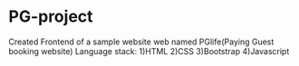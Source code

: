 # PG-project
Created Frontend of a sample website web named PGlife(Paying Guest booking website)
Language stack:
1)HTML
2)CSS
3)Bootstrap
4)Javascript
